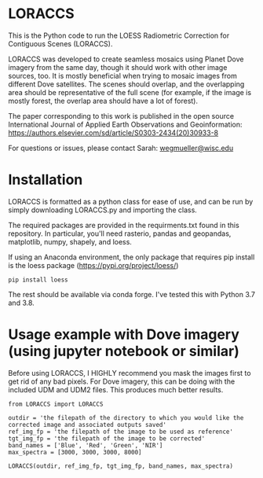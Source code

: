 # LORACCS
This is the Python code to run the LOESS Radiometric Correction for Contiguous Scenes (LORACCS). 

LORACCS was developed to create seamless mosaics using Planet Dove imagery from the same day,
though it should work with other image sources, too.  It is mostly beneficial when trying to 
mosaic images from different Dove satellites. The scenes should overlap, and the overlapping 
area should be representative of the full scene  (for example, if the image is mostly forest,
the overlap area should have a lot of forest).

The paper corresponding to this work is published in the open source International 
Journal of Applied Earth Observations and Geoinformation:
https://authors.elsevier.com/sd/article/S0303-2434(20)30933-8

For questions or issues, please contact Sarah: wegmueller@wisc.edu

# Installation
LORACCS is formatted as a python class for ease of use, and can be run by simply downloading 
LORACCS.py and importing the class.  

The required packages are provided in the requirments.txt found in this repository.
In particular, you'll need rasterio, pandas and geopandas, matplotlib, numpy, shapely, and loess.

If using an Anaconda environment, the only package that requires pip install is the 
loess package (https://pypi.org/project/loess/)

```pip install loess```

The rest should be available via conda forge.  I've tested this with Python 3.7 and 3.8.

# Usage example with Dove imagery (using jupyter notebook or similar) 

Before using LORACCS, I HIGHLY recommend you mask the images first to get rid of any
bad pixels. For Dove imagery, this can be doing with the included UDM and UDM2 files.
This produces much better results.

```
from LORACCS import LORACCS

outdir = 'the filepath of the directory to which you would like the corrected image and associated outputs saved'
ref_img_fp = 'the filepath of the image to be used as reference'
tgt_img_fp = 'the filepath of the image to be corrected'
band_names = ['Blue', 'Red', 'Green', 'NIR']
max_spectra = [3000, 3000, 3000, 8000]

LORACCS(outdir, ref_img_fp, tgt_img_fp, band_names, max_spectra)
```
